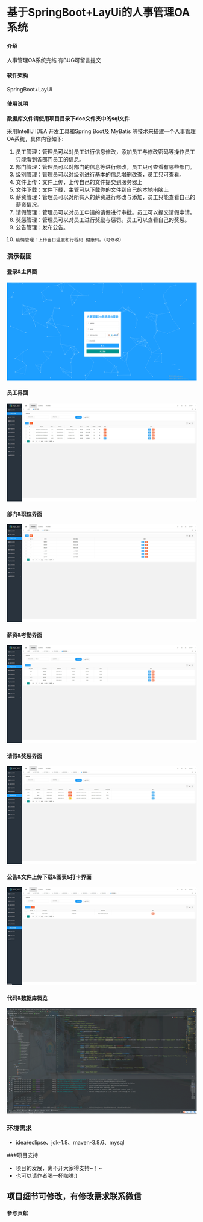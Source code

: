 # 基于SpringBoot+LayUi的人事管理OA系统

#### 介绍
人事管理OA系统完结
有BUG可留言提交

#### 软件架构
SpringBoot+LayUi

#### 使用说明
 **数据库文件请使用项目目录下doc文件夹中的sql文件** 

采用IntelliJ IDEA 开发工具和Spring Boot及 MyBatis 等技术来搭建一个人事管理OA系统，具体内容如下:
1.	员工管理：管理员可以对员工进行信息修改，添加员工与修改密码等操作员工只能看到各部门员工的信息。
2.	部门管理：管理员可以对部门的信息等进行修改，员工只可查看有哪些部门。
3.	级别管理：管理员可以对级别进行基本的信息增删改查，员工只可查看。
4.	文件上传：文件上传，上传自己的文件提交到服务器上
5.	文件下载：文件下载，主管可以下载你的文件到自己的本地电脑上
6.	薪资管理：管理员可以对所有人的薪资进行修改与添加，员工只能查看自己的薪资情况。
7.	请假管理：管理员可以对员工申请的请假进行审批。员工可以提交请假申请。
8.	奖惩管理：管理员可以对员工进行奖励与惩罚。员工可以查看自己的奖惩。
9.	公告管理：发布公告。
10.     疫情管理：上传当日温度和行程码 健康码。（可修改）

### 演示截图
#### 登录&主界面
![输入图片说明](photo/a.gif)

#### 员工界面
![输入图片说明](photo/b.gif)

#### 部门&职位界面
![输入图片说明](photo/c.gif)

#### 薪资&考勤界面
![输入图片说明](photo/d.gif)

#### 请假&奖惩界面
![输入图片说明](photo/e.gif)

#### 公告&文件上传下载&图表&打卡界面
![输入图片说明](photo/f.gif)

#### 代码&数据库概览
![输入图片说明](photo/g.gif)

### 环境需求
- idea/eclipse、jdk-1.8、maven-3.8.6、mysql

###项目支持
- 项目的发展，离不开大家得支持~！~
- 也可以请作者喝一杯咖啡:)


## 项目细节可修改，有修改需求联系微信



#### 参与贡献




